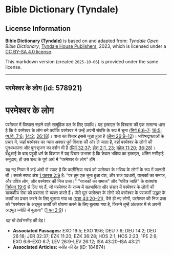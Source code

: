 # Bible Dictionary (Tyndale)

## License Information

**Bible Dictionary (Tyndale)** is based on and adapted from: _Tyndale Open Bible Dictionary_, [Tyndale House Publishers](https://tyndaleopenresources.com/), 2023, which is licensed under a [CC BY-SA 4.0 license](https://creativecommons.org/licenses/by-sa/4.0/legalcode.en).

This markdown version (created `2025-10-06`) is provided under the same license.



--------------------------------

## परमेश्वर के लोग (id: 578921)

परमेश्वर के लोग
===============

परमेश्वर में विश्वास रखने वाले सामूहिक दल के लिए उपाधि। यह इस्राएल के विश्वास की एक सामान्य धारा है कि वे परमेश्वर के लोग बने क्योंकि परमेश्वर ने उन्हें अपनी संपत्ति के रूप में चुना ([निर्ग 6:6–7](https://ref.ly/Exod6:6-Exod6:7); [19:5](https://ref.ly/Exod19:5); [व्य.वि. 7:6](https://ref.ly/Deut7:6); [14:2](https://ref.ly/Deut14:2); [26:18](https://ref.ly/Deut26:18))। वाचा का विचार इससे जुड़ा हुआ है ([लैव्य 26:9–12](https://ref.ly/Lev26:9-Lev26:12))। भविष्यद्वक्ताओं के प्रचार में, जहाँ परमेश्वर का न्याय अक्सर पूर्ण विनाश की ओर ले जाता है, वहाँ परमेश्वर के लोगों की पुनःस्थापना और पुनःसृजन का दर्शन भी है ([यिर्म 32:37](https://ref.ly/Jer32:37); [होश 2:1, 23](https://ref.ly/Hos2:1,Hos2:23); [यहेज 11:20](https://ref.ly/Ezek11:20); [36:28](https://ref.ly/Ezek36:28))। बँधुआई के बाद यहूदी धर्म के विकास में यह विचार उभरता है कि केवल भविष्य का इस्राएल, अंतिम मसीहाई समुदाय, ही उस शब्द के पूर्ण अर्थ में "परमेश्वर के लोग" होंगे।

यह नए नियम में कई अंशों से स्पष्ट है कि कलीसिया स्वयं को परमेश्वर के भविष्य के लोगों के रूप में जानती थी। सबसे स्पष्ट अंश [1 पतरस 2:9](https://ref.ly/1Pet2:9) है: "पर तुम एक चुना हुआ वंश, और राज पदधारी, याजकों का समाज, और पवित्र लोग, और परमेश्वर की निज प्रजा।" "याजकों का समाज" और "पवित्र जाति" के वाक्यांश [निर्गमन 19:6](https://ref.ly/Exod19:6) से लिए गए हैं, जो परमेश्वर के राज्य में सहभागिता और संसार में परमेश्वर के लोगों की याजकीय सेवा को प्रबलता से व्यक्त करते हैं। जैसे मूल परमेश्वर के लोगों को परमेश्वर के पराकर्मी उद्धार के कार्यों का प्रचार करने के लिए बुलाया गया था ([यशा 43:20–21](https://ref.ly/Isa43:20-Isa43:21)), वैसे ही नए लोगों, परमेश्वर की निज प्रजा को "परमेश्वर के अद्भुत कार्यों की घोषणा करने के लिए बुलाया गया है, जिसने तुम्हें अंधकार में से अपनी अद्भुत ज्योति में बुलाया" ([1 पत 2:9](https://ref.ly/1Pet2:9))।

*यह भी देखें* मसीह की देह I

* **Associated Passages:** EXO 19:5; EXO 19:6; DEU 7:6; DEU 14:2; DEU 26:18; JER 32:37; EZK 11:20; EZK 36:28; HOS 2:1; HOS 2:23; 1PE 2:9; EXO 6:6–EXO 6:7; LEV 26:9–LEV 26:12; ISA 43:20–ISA 43:21
* **Associated Articles:** मसीह की देह (ID: 184874)

